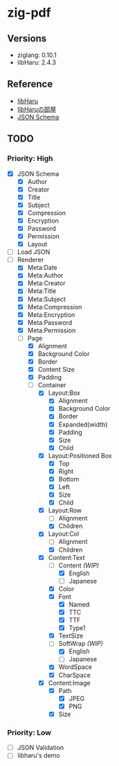 # zig-pdf

## Versions

* ziglang: 0.10.1
* libHaru: 2.4.3

## Reference

* [libHaru](http://libharu.org/)
* [libHaruの部屋](http://www.t-net.ne.jp/~cyfis/libharu/)  
* [JSON Schema](https://json-schema.org/understanding-json-schema/)

## TODO

### Priority: High

- [x] JSON Schema
  - [x] Author
  - [x] Creator
  - [x] Title
  - [x] Subject
  - [x] Compression
  - [x] Encryption
  - [x] Password
  - [x] Permission
  - [x] Layout
- [ ] Load JSON
- [ ] Renderer
  - [x] Meta:Date
  - [x] Meta:Author
  - [x] Meta:Creator
  - [x] Meta:Title
  - [x] Meta:Subject
  - [x] Meta:Compression
  - [x] Meta:Encryption
  - [x] Meta:Password
  - [x] Meta:Permission
  - [ ] Page
    - [x] Alignment
    - [x] Background Color
    - [x] Border
    - [x] Content Size
    - [x] Padding
    - [ ] Container
      - [x] Layout:Box
        - [x] Alignment
        - [x] Background Color
        - [x] Border
        - [x] Expanded(width)
        - [x] Padding
        - [x] Size
        - [x] Child
      - [x] Layout:Positioned Box
        - [x] Top
        - [x] Right
        - [x] Bottom
        - [x] Left
        - [x] Size
        - [x] Child
      - [x] Layout:Row
        - [ ] Alignment
        - [x] Children
      - [x] Layout:Col
        - [ ] Alignment
        - [x] Children
      - [x] Content:Text
        - [ ] Content *(WIP)*
          - [x] English
          - [ ] Japanese
        - [x] Color
        - [x] Font
          - [x] Named
          - [x] TTC
          - [x] TTF
          - [x] Type1
        - [x] TextSize
        - [ ] SoftWrap *(WIP)*
          - [x] English
          - [ ] Japanese
        - [x] WordSpace
        - [x] CharSpace
      - [x] Content:Image
        - [x] Path
          - [x] JPEG
          - [x] PNG
        - [x] Size

### Priority: Low

- [ ] JSON Validation
- [ ] libharu's demo
